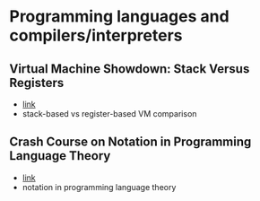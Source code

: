 # Programming languages and compilers/interpreters

## Virtual Machine Showdown: Stack Versus Registers

* [link](https://www.usenix.org/legacy/events/vee05/full_papers/p153-yunhe.pdf)
* stack-based vs register-based VM comparison

## Crash Course on Notation in Programming Language Theory

* [link](http://siek.blogspot.cz/2012/07/crash-course-on-notation-in-programming.html)
* notation in programming language theory
